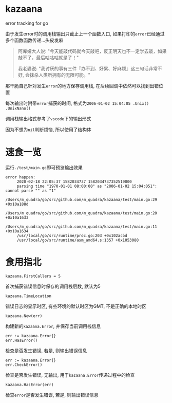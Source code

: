 # kazaana

error tracking for go

由于发生error时的调用栈输出只截止上一个函数入口, 如果打印的`error`已经通过多个函数函数传递...头皮发麻

> 阿库娅大人说: "今天能敲代码就今天敲吧，反正明天也不一定学去敲，如果敲不了，最后咕咕咕就是了！"
> 
> 我老婆说: "我讨厌的事有三件『办不到、好累、好麻烦』这三句话非常不好, 会抹杀人类所拥有的无限可能。"

那干脆自己针对发生`error`的地方保存调用栈, 在后续回调中依然可以找到出错位置

每次输出时附带`error`捕获的时间, 格式为`2006-01-02 15:04:05 .Unix() .UnixNano()`

调用栈输出格式参考了`vscode`下的输出形式

因为不想为`nil`判断烦恼, 所以使用了结构体

# 速食一览

运行`./test/main.go`即可预览输出效果

```
error happen:
     2020-02-18 22:05:37 1582034737 1582034737352519000
     parsing time "1970-01-01 08:00:00" as "2006-01-02 15:04:051": cannot parse "" as "1"
     /Users/m_quadra/go/src/github.com/m_quadra/kazaana/test/main.go:29 +0x10a188d
     /Users/m_quadra/go/src/github.com/m_quadra/kazaana/test/main.go:20 +0x10a1633
     /Users/m_quadra/go/src/github.com/m_quadra/kazaana/test/main.go:11 +0x10a1634
     /usr/local/go/src/runtime/proc.go:203 +0x102acbd
     /usr/local/go/src/runtime/asm_amd64.s:1357 +0x1053080
```

# 食用指北

```
kazaana.FirstCallers = 5
```

首次捕获错误信息时保存的调用栈层数, 默认为5

```
kazaana.TimeLocation
```

错误日志的显示时区, 有些环境的默认时区为GMT, 不是正确的本地时区

```
kazaana.New(err)
```

构建新的`kazaana.Error`, 并保存当前调用栈信息


```
err := kazaana.Error{}
err.HasError()
```

检查是否发生错误, 若是, 则输出错误信息

```
err := kazaana.Error{}
err.CheckError()
```

检查是否发生错误, 无输出, 用于`kazaana.Error`传递过程中的检查

```
kazaana.HasError(err)
```

检查`error`是否发生错误, 若是, 则输出错误信息
